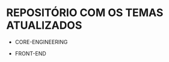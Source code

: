 REPOSITÓRIO COM OS TEMAS ATUALIZADOS
====================================

- CORE-ENGINEERING

- FRONT-END


